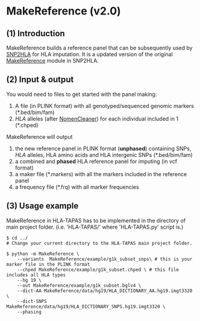 # MakeReference (v2.0)

## (1) Introduction

MakeReference builds a reference panel that can be subsequently used by [SNP2HLA](../SNP2HLA) for HLA imputation. It is a updated version of the original [MakeReference](http://software.broadinstitute.org/mpg/snp2hla/makereference_manual.html) module in SNP2HLA.
<br>

## (2) Input & output
You would need to files to get started with the panel making:
1. A file (in PLINK format) with all genotyped/sequenced genomic markers (\*.bed/bim/fam)
2. *HLA* alleles (after [NomenCleaner](../NomenCleaner)) for each individual included in 1 (\*.chped)

MakeReference will output 
1. the new reference panel in PLINK format (**unphased**) containing SNPs, *HLA* alleles, HLA amino acids and HLA intergenic SNPs (\*.bed/bim/fam)
2. a combined and **phased** HLA reference panel for imputing (in vcf format) 
3. a maker file (\*.markers) with all the markers included in the reference panel 
4. a frequency file (\*.frq) with all marker frequencies

## (3) Usage example

MakeReference in HLA-TAPAS has to be implemented in the directory of main project folder. (i.e. 'HLA-TAPAS/' where 'HLA-TAPAS.py' script is.)

```
$ cd ../ 
# Change your current directory to the HLA-TAPAS main project folder.
```

```
$ python -m MakeReference \
    --variants  MakeReference/example/g1k_subset_snps\ # this is your marker file in the PLINK format
    --chped MakeReference/example/g1k_subset.chped \ # this file includes all HLA types
    --hg 19 \
    --out MakeReference/example/g1k_subset.bglv4 \
    --dict-AA MakeReference/data/hg19/HLA_DICTIONARY_AA.hg19.imgt3320 \
    --dict-SNPS MakeReference/data/hg19/HLA_DICTIONARY_SNPS.hg19.imgt3320 \
    --phasing
```
